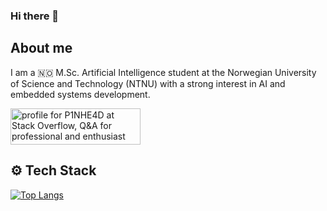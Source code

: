 ### Hi there 👋

<!--
**P1NHE4D/P1NHE4D** is a ✨ _special_ ✨ repository because its `README.md` (this file) appears on your GitHub profile.

Here are some ideas to get you started:

- 🔭 I’m currently working on ...
- 🌱 I’m currently learning ...
- 👯 I’m looking to collaborate on ...
- 🤔 I’m looking for help with ...
- 💬 Ask me about ...
- 📫 How to reach me: ...
- 😄 Pronouns: ...
- ⚡ Fun fact: ...
-->

## About me
I am a 🇳🇴 M.Sc. Artificial Intelligence student at the Norwegian University of Science and Technology (NTNU) with a strong interest in AI and embedded systems development.

<a href="https://stackoverflow.com/users/11682185/p1nhe4d"><img src="https://stackoverflow.com/users/flair/11682185.png?theme=clean" width="208" height="58" alt="profile for P1NHE4D at Stack Overflow, Q&amp;A for professional and enthusiast programmers" title="profile for P1NHE4D at Stack Overflow, Q&amp;A for professional and enthusiast programmers"></a>

<!-- [![Anurag's GitHub stats](https://github-readme-stats.vercel.app/api?username=p1nhe4d&show_icons=true&theme=radical&count_private=true&hide=stars)](https://github.com/anuraghazra/github-readme-stats) -->

## ⚙️ Tech Stack

[![Top Langs](https://github-readme-stats.vercel.app/api/top-langs/?username=p1nhe4d&layout=compact&theme=dark&langs_count=10)](https://github.com/anuraghazra/github-readme-stats)
